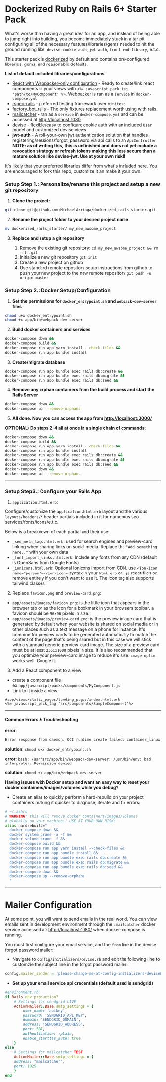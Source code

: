 # Dockerized Ruby on Rails 6+ Starter Pack

What's worse than having a great idea for an app, and instead of being able to jump right into building, you become immediately stuck in a tar pit configuring all of the necessary features/libraries/gems needed to hit the ground running like: `devise-cookie-auth`, `jwt-auth`, `front-end-library`, e.t.c.

This starter pack is [dockerized](https://developerexperience.io/practices/dockerizing) by default and contains pre-configured libraries, gems, and reasonable defaults.

**List of default included libraries/configurations**

- [React with Webpacker-only configuration](https://github.com/rails/webpacker) - Ready to create/link react components in your views with `<%= javascript_pack_tag 'path/to/MyComponent' %>`. Webpacker is ran as a `service` in `docker-compose.yml`
- [rspec-rails](https://github.com/rspec/rspec-rails) - preferred testing framework over `minitest`
- [factory_bot_rails](https://github.com/thoughtbot/factory_bot_rails) - The only fixtures replacement worth using with rails.
- [mailcatcher](https://github.com/sj26/mailcatcher/) - ran as a `service` in `docker-compose.yml` and can be accessed at [http://localhost:1080](http://localhost:1080)
- [devise](https://github.com/heartcombo/devise) - flexible/easy to configure cookie auth with an included `User` model and customized devise views
- **jwt-auth** - A roll-your-own jwt authentication solution that handles registering/sessions/forgot_password via api calls to an `ApiController` **NOTE: as of writing this, this is unfinished and does not yet include a revocation strategy or refresh tokens making this less secure than a mature solution like devise-jwt. Use at your own risk!!**

It's likely that your preferred libraries differ from what's included here. You are encouraged to fork this repo, customize it an make it your own.

### Setup Step 1.: Personalize/rename this project and setup a new git repository

1. **Clone the project:**

```bash
git clone git@github.com:MichaelArriaga/dockerized_rails_starter.git
```

2. **Rename the project folder to your desired project name**

```bash
mv dockerized_rails_starter/ my_new_awsome_project
```

3. **Replace and setup a git repository**

   1. Remove the existing git repository: `cd my_new_awsome_project && rm -rf .git`
   2. Initialize a new git repository `git init`
   3. Create a new project on github
   4. Use standard remote repository setup instructions from github to push your new project to the new remote repository `git push -u origin master`

### Setup Step 2.: Docker Setup/Configuration

1. **Set the permissions for `docker_entrypoint.sh` and `webpack-dev-server` files**

```bash
chmod u+x docker_entrypoint.sh
chmod +x app/bin/webpack-dev-server
```

2. **Build docker containers and services**

```bash
docker-compose down &&
docker-compose build &&
docker-compose run app yarn install --check-files &&
docker-compose run app bundle install
```

3. **Create/migrate database**

```bash
docker-compose run app bundle exec rails db:create &&
docker-compose run app bundle exec rails db:migrate &&
docker-compose run app bundle exec rails db:seed &&
```

4. **Remove any orphan containers from the build process and start the Rails Server**

```bash
docker-compose down &&
docker-compose up --remove-orphans
```

5. **All done. Now you can access the app from [http://localhost:3000/](http://localhost:3000/)**

**OPTIONAL: Do steps 2-4 all at once in a single chain of commands**:

```bash
docker-compose down &&
docker-compose build &&
docker-compose run app yarn install --check-files &&
docker-compose run app bundle install
docker-compose run app bundle exec rails db:create &&
docker-compose run app bundle exec rails db:migrate &&
docker-compose run app bundle exec rails db:seed &&
docker-compose down &&
docker-compose up --remove-orphans

```

---

### Setup Step3.: Configure your Rails App

1. `application.html.erb`:

Configure/customize the `application.html.erb` layout and the various `layouts/headers/*` header partials included in it for numerous seo services/fonts/icons/e.t.c.

Below is a breakdown of each partial and their use:

- `_seo_meta_tags.html.erb`: used for search engines and preview-card linking when sharing links on social media. Replace the `"Add something here.."` with your own data
- `_font_import_links.html.erb`: Include any fonts from any CDN (default is OpenSans from Google Fonts)
- `_ionicons.html.erb`: Optional Ionicons import from CDN. use `<ion-icon name="person"></ion-icon>` syntax in your `html.erb` or `.js` react files or remove entirely if you don't want to use it. The icon tag also supports tailwind classes

2. Replace `favicon.png` and `preview-card.png`:

- `app/assets/images/favicon.png`: is the little icon that appears in the browser tab or as the icon for a bookmark in your browsers toolbar. a favicon should be `96x96` pixels in size.
- `app/assets/images/preview-card.png`: is the preview image card that is generated by default when your website is shared on social media or in other places such as a text message on a phone for instance. It's common for preview cards to be generated automatically to match the content of the page that's being shared but in this case we will stick with a standard generic perview-card image. The size of a preview card must be at least `2361x1000` pixels in size. It is also recommended that you optimize your preview-card image to reduce it's size. `image-optim` works well. Google it.

3. Add a React component to a view

- create a component file ex:`app/javascript/packs/components/MyComponent.js`
- Link to it inside a view:

```erb
#app/views/static_pages/landing_pages/index.html.erb
<%= javascript_pack_tag 'src/components/SampleComponent'%>
```

---

#### Common Errors & Troubleshooting

**error**:

```bash
Error response from daemon: OCI runtime create failed: container_linux.go:370: starting container process caused: exec: "./docker_entrypoint.sh": permission denied: unknown
```

**solution**: `chmod u+x docker_entrypoint.sh`

**error**:
`bash: /usr/src/app/bin/webpack-dev-server: /usr/bin/env: bad interpreter: Permission denied`

**solution**: `chmod +x app/bin/webpack-dev-server`

**Having issues with Docker setup and want an easy way to reset your docker containers/images/volumes while you debug?**

- Create an alias to quickly perform a hard-rebuild on your project containers making it quicker to diagnose, iterate and fix errors:

```bash
# ~/.zshrc
# WARNING: this will remove docker containers/images/volumes
# globally on your machine!! USE AT YOUR OWN RISK!
alias hardrebuild="
  docker-compose down &&
  docker system prune -a -f &&
  docker volume prune -f &&
  docker-compose build &&
  docker-compose run app yarn install --check-files &&
  docker-compose run app bundle install &&
  docker-compose run app bundle exec rails db:create &&
  docker-compose run app bundle exec rails db:migrate &&
  docker-compose run app bundle exec rails db:seed &&
  docker-compose down &&
  docker-compose up --remove-orphans
  "
```

---

# Mailer Configuration

At some point, you will want to send emails in the real world. You can view emails sent in development environment through the `:mailcatcher` docker service accessed at: [http://localhost:1080/](http://localhost:1080/) when docker-compose is running.

You must first configure your email service, and the `from` line in the devise forgot password mailer:

- Navigate to `config/initializers/devise.rb` and edit the following line to customzie the subject line in the forgot password mailer:

```ruby
config.mailer_sender = 'please-change-me-at-config-initializers-devise@example.com'
```

- **Set up your email service api credentials (default used is sendgrid)**

```ruby
#environment.rb
if Rails.env.production?
	# Settings for sendgrid LIVE
	ActionMailer::Base.smtp_settings = {
		user_name: 'apikey',
		password: 'SENDGRID_API_KEY',
		domain: 'SENDGRID_DOMAIN',
		address: 'SENDGRID_ADDRESS',
		port: 587,
		authentication: :plain,
		enable_starttls_auto: true
	}
else
	# Settings for mailcatcher TEST
	ActionMailer::Base.smtp_settings = {
	address: "mailcatcher",
	port: 1025
	}
end
```
